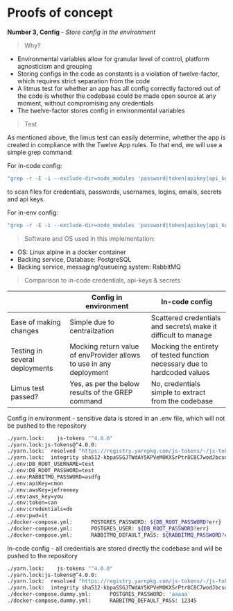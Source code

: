 # Proofs of concept

<p><b>Number 3, Config </b>- <em>Store config in the environment</em> <p>

> Why?

- Environmental variables allow for granular level of control, platform agnosticism and grouping
- Storing configs in the code as constants is a violation of twelve-factor, which requires strict separation from the code
- A litmus test for whether an app has all config correctly factored out of the code is whether the codebase could be made open source at any moment, without compromising any credentials
- The twelve-factor stores config in environmental variables

> Test

As mentioned above, the limus test can easily determine, whether the app is created in compliance with the Twelve App rules.
To that end, we will use a simple grep command:

For in-code config:

```bash
"grep -r -E -i --exclude-dir=node_modules 'password|token|apikey|api_key|aws_key|awskey|credentials|pwd|email|e-mail|login|username|uri' ./src/config-in-code"
```
to scan files for credentials, passwords, usernames, logins, emails, secrets and api keys.

For in-env config:

```bash
"grep -r -E -i --exclude-dir=node_modules 'password|token|apikey|api_key|aws_key|awskey|credentials|pwd|email|e-mail|login|username|uri' ./src/config-in-env"
```

> Software and OS used in this implementation:
- OS: Linux alpine in a docker container
- Backing service, Database: PostgreSQL
- Backing service, messaging/queueing system: RabbitMQ
    
> Comparison to in-code credentials, api-keys & secrets

|  | Config in environment      | In-code config |
| ----------- | ----------- | ----------- |
| Ease of making changes      |Simple due to centrailzation        | Scattered credentials and secrets\\ make it difficult to manage |
| Testing in several deployments   | Mocking return value of envProvider allows to use in any deployment        | Mocking the entirety of tested function necessary due to hardcoded values |
| Limus test passed? | Yes, as per the below results of the GREP command | No, credentials simple to extract from the codebase  |

<p>Config in environment - sensitive data is stored in an .env file, which will not be pushed to the repository</p>

```bash
./yarn.lock:    js-tokens "^4.0.0"
./yarn.lock:js-tokens@^4.0.0:
./yarn.lock:  resolved "https://registry.yarnpkg.com/js-tokens/-/js-tokens-4.0.0.tgz#19203fb59991df98e3a287050d4647cdeaf32499"
./yarn.lock:  integrity sha512-kbpaSSGJTWdAY5KPVeMOKXSrPtr8C8C7wodJbcsd51jRnmD+GZu8Y0VoU6Dm5Z4vWr0Ig/1NKuWRKf7j5aaYSg==
./.env:DB_ROOT_USERNAME=test
./.env:DB_ROOT_PASSWORD=test
./.env:RABBITMQ_PASSWORD=asdfg
./.env:apiKey=cmon
./.env:awsKey=jefreeeey
./.env:aws_key=you
./.env:token=can
./.env:credentials=do
./.env:pwd=it
./docker-compose.yml:      POSTGRES_PASSWORD: ${DB_ROOT_PASSWORD?err}
./docker-compose.yml:      POSTGRES_USER: ${DB_ROOT_PASSWORD?err}
./docker-compose.yml:      RABBITMQ_DEFAULT_PASS: ${RABBITMQ_PASSWORD?err}
```

<p>In-code config - all credentials are stored directly the codebase and will be pushed to the repository</p>

```bash
./yarn.lock:    js-tokens "^4.0.0"
./yarn.lock:js-tokens@^4.0.0:
./yarn.lock:  resolved "https://registry.yarnpkg.com/js-tokens/-/js-tokens-4.0.0.tgz#19203fb59991df98e3a287050d4647cdeaf32499"
./yarn.lock:  integrity sha512-kbpaSSGJTWdAY5KPVeMOKXSrPtr8C8C7wodJbcsd51jRnmD+GZu8Y0VoU6Dm5Z4vWr0Ig/1NKuWRKf7j5aaYSg==
./docker-compose.dummy.yml:      POSTGRES_PASSWORD: 'aaaaa'
./docker-compose.dummy.yml:      RABBITMQ_DEFAULT_PASS: 12345
```
